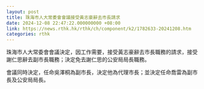 ```yaml
---
layout: post
title: 珠海市人大常委會會議接受黃志豪辭去市長請求
date: 2024-12-08 22:47:22.000000000 +08:00
link: https://news.rthk.hk/rthk/ch/component/k2/1782633-20241208.htm
categories: rthk
---
```


珠海市人大常委會會議決定，因工作需要，接受黃志豪辭去市長職務的請求，接受謝仁思辭去副市長職務；決定免去謝仁思的公安局局長職務。

會議同時決定，任命吳澤桐為副市長，決定他為代理市長；並決定任命喬雷為副市長及公安局局長。

